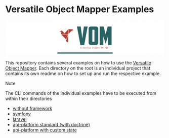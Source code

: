 # Versatile Object Mapper Examples

![VOM](https://github.com/zolex/vom/blob/master/docs/logo.png)

This repository contains several examples on how to use the [Versatile Object Mapper](https://github.com/zolex/vom).
Each directory on the root is an individual project that contains its own readme on how to set up and run the respective example.

> [!NOTE]
> The CLI commands of the individual examples have to be executed from within their directories

* [without framework](./without-framework)
* [symfony](./symfony-framework)
* [laravel](./laravel)
* [api-platform standard (with doctrine)](./api-platform-doctrine)
* [api-platform with custom state](./api-platform-custom-state)